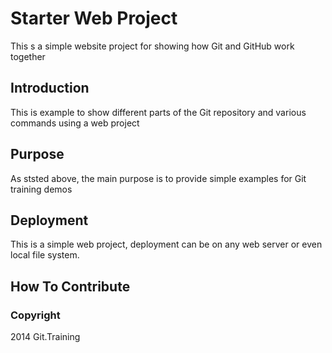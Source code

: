 # Starter Web Project

This s a simple website project for showing how Git and GitHub work together

## Introduction

This is example to show different parts of the Git repository and various commands using a web project

## Purpose

As ststed above, the main purpose is to provide simple examples for Git training demos

## Deployment

This is a simple web project, deployment can be on any web server or even local file system.

## How To Contribute

### Copyright

2014 Git.Training
